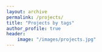 ```yaml
---
layout: archive
permalink: /projects/
title: "Projects by tags"
author_profile: true
header:
    image: "/images/projects.jpg"
---
```



